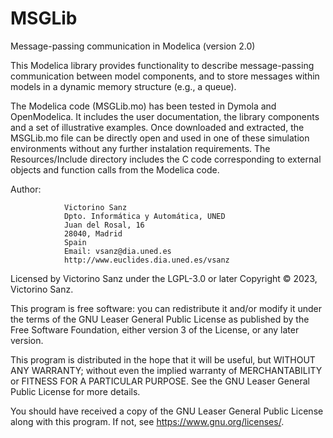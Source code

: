 # MSGLib
Message-passing communication in Modelica (version 2.0)

This Modelica library provides functionality to describe message-passing communication between model components, and to store messages within models in a dynamic memory structure (e.g., a queue).

The Modelica code (MSGLib.mo) has been tested in Dymola and OpenModelica. It includes the user documentation, the library components and a set of illustrative examples. Once downloaded and extracted, the MSGLib.mo file can be directly open and used in one of these simulation environments without any further instalation requirements. The Resources/Include directory includes the C code corresponding to external objects and function calls from the Modelica code.

 Author: 
				
				Victorino Sanz 
				Dpto. Informática y Automática, UNED
				Juan del Rosal, 16
				28040, Madrid
				Spain
				Email: vsanz@dia.uned.es
				http://www.euclides.dia.uned.es/vsanz

 Licensed by Victorino Sanz under the LGPL-3.0 or later
 Copyright © 2023, Victorino Sanz.

This program is free software: you can redistribute it and/or modify it under the terms of 
the GNU Leaser General Public License as published by the Free Software Foundation, either 
version 3 of the License, or any later version.

This program is distributed in the hope that it will be useful, but WITHOUT ANY WARRANTY; 
without even the implied warranty of MERCHANTABILITY or FITNESS FOR A PARTICULAR PURPOSE. 
See the GNU Leaser General Public License for more details.

You should have received a copy of the GNU Leaser General Public License along with this 
program. If not, see <https://www.gnu.org/licenses/>.
